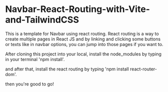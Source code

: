 # Navbar-React-Routing-with-Vite-and-TailwindCSS
This is a template for Navbar using react routing. React routing is a way to create multiple pages in React JS and by linking and clicking some buttons or texts like in navbar options, you can jump into those pages if you want to.


After cloning this project into your local, install the node_modules by typing in your terminal 'npm install'.

and after that, install the react routing by typing 'npm install react-router-dom'.

then you're good to go!

